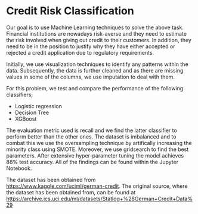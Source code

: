 # Credit Risk Classification

Our goal is to use Machine Learning techniques to solve the above task. Financial institutions are nowadays risk-averse and they need to estimate the risk involved when giving out credit to their customers. In addition, they need to be in the position to justify why they have either accepted or rejected a credit application due to regulatory requirements.

Initially, we use visualization techniques to identify any patterns within the data. Subsequently, the data is further cleaned and as there are missing values in some of the columns, we use imputation to deal with them.

For this problem, we test and compare the performance of the following classifiers;
- Logistic regression
- Decision Tree
- XGBoost

The evaluation metric used is recall and we find the latter classifier to perform better than the other ones. The dataset is imbalanced and to combat this we use the oversampling technique by artifically increasing the minority class using SMOTE. Moreover, we use gridsearch to find the best parameters. After extensive hyper-parameter tuning the model achieves 88% test accuracy. All of the findings can be found within the Jupyter Notebook.

The dataset has been obtained from https://www.kaggle.com/uciml/german-credit. The original source, where the dataset has been obtained from, can be found at https://archive.ics.uci.edu/ml/datasets/Statlog+%28German+Credit+Data%29
